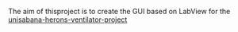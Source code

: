
The aim of thisproject is to create the GUI based on LabView for the [unisabana-herons-ventilator-project](https://www.unisabana.edu.co/we-want-to-save-lives/unisabana-herons-ventilator-project/)
